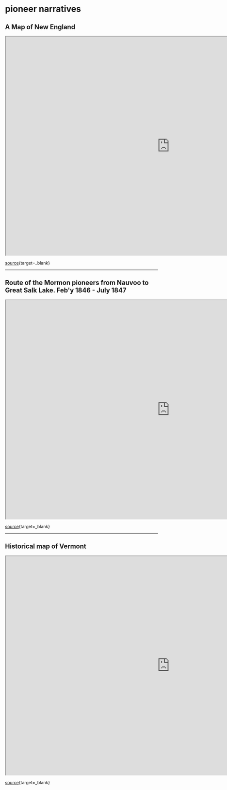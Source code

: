 # __pioneer narratives__  

## A Map of New England  

<iframe width="1080px" height="720px"src="https://www.davidrumsey.com/luna/servlet/s/90stok" ></iframe>  

[source](https://www.davidrumsey.com/luna/servlet/s/90stok){target=_blank} 

---  

## Route of the Mormon pioneers from Nauvoo to Great Salk Lake. Feb'y 1846 - July 1847   

<iframe width="1080px" height="720px"src="https://www.davidrumsey.com/luna/servlet/s/c53k1h" ></iframe>  

[source](https://www.davidrumsey.com/luna/servlet/s/c53k1h){target=_blank}

---  

## Historical map of Vermont   

<iframe width="1080px" height="720px"src="https://www.davidrumsey.com/luna/servlet/detail/RUMSEY~8~1~290444~90062049:Historical-map-of-Vermont" ></iframe>  

[source](https://www.davidrumsey.com/luna/servlet/detail/RUMSEY~8~1~290444~90062049:Historical-map-of-Vermont){target=_blank}